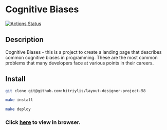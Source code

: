 # Cognitive Biases

[![Actions Status](https://github.com/hitriylis/layout-designer-project-58/actions/workflows/hexlet-check.yml/badge.svg)](https://github.com/hitriylis/layout-designer-project-58/actions)

## Description

Cognitive Biases - this is a project to create a landing page that describes common cognitive biases in programming. These are the most common problems that many developers face at various points in their careers.

## Install

```bash
git clone git@github.com:hitriylis/layout-designer-project-58
```

```bash
make install
```

```bash
make deploy
```

### Click [here](https://sly-fox.surge.sh/) to view in browser.
